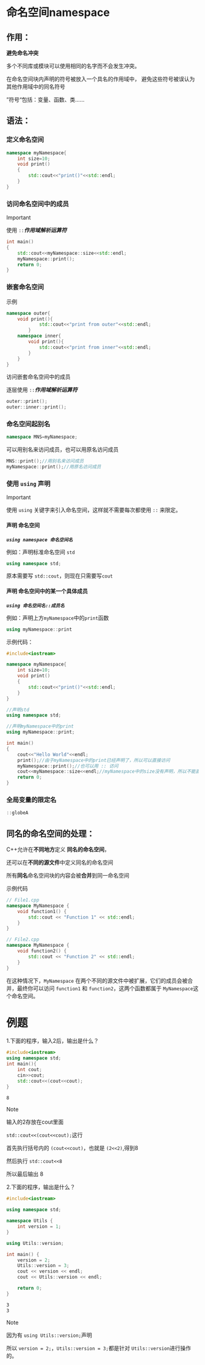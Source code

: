 # 命名空间namespace

## 作用：

**避免命名冲突**

多个不同库或模块可以使用相同的名字而不会发生冲突。

在命名空间块内声明的符号被放入一个具名的作用域中， 避免这些符号被误认为其他作用域中的同名符号

”符号“包括：变量、函数、类……



## 语法：

### 定义命名空间

```cpp
namespace myNamespace{
    int size=10;
    void print()
    {
        std::cout<<"print()"<<std::endl;
    }
}
```



### 访问命名空间中的成员

> [!IMPORTANT]
>
> 使用 `::`***作用域解析运算符***  

```cpp
int main()
{
    std::cout<<myNamespace::size<<std::endl;
    myNamespace::print();
    return 0;
}
```



### 嵌套命名空间

示例

```cpp
namespace outer{
    void print(){
            std::cout<<"print from outer"<<std::endl;
        }
    namespace inner{
        void print(){
            std::cout<<"print from inner"<<std::endl;
        }
    }
}
```



访问嵌套命名空间中的成员

逐层使用 `::`***作用域解析运算符***  

```cpp
outer::print();
outer::inner::print();
```



### 命名空间起别名

```cpp
namespace MNS=myNamespace;
```

可以用别名来访问成员，也可以用原名访问成员

```cpp
MNS::print();//用别名来访问成员
myNamespace::print();//用原名访问成员
```



### **使用 `using` 声明**

> [!IMPORTANT]
>
> 使用 `using` 关键字来引入命名空间，这样就不需要每次都使用 `::` 来限定。

#### 声明 命名空间

***`using namespace 命名空间名`***

例如：声明标准命名空间 `std`

```cpp
using namespace std;
```

原本需要写 `std::cout`，则现在只需要写`cout`



#### 声明 命名空间中的某一个具体成员

***`using 命名空间名::成员名`***

例如：声明上方`myNamespace`中的`print`函数

```cpp
using myNamespace::print
```



示例代码：

```cpp
#include<iostream>

namespace myNamespace{
    int size=10;
    void print()
    {
        std::cout<<"print()"<<std::endl;
    }
}

//声明std
using namespace std;

//声明myNamespace中的print
using myNamespace::print;

int main()
{
    cout<<"Hello World"<<endl;
    print();//由于myNamespace中的print已经声明了，所以可以直接访问
    myNamespace::print();//也可以用 :: 访问
    cout<<myNamespace::size<<endl;//myNamespace中的size没有声明，所以不能直接访问，必须用 :: 访问
    return 0;
}
```



### 全局变量的限定名

```cpp
::globeA  
```



## **同名的命名空间**的处理：

C++允许在**不同地方**定义 **同名的命名空间**，

还可以在**不同的源文件**中定义同名的命名空间

所有**同名**命名空间块的内容会被**合并**到同一命名空间

示例代码

```cpp
// File1.cpp
namespace MyNamespace {
    void function1() {
        std::cout << "Function 1" << std::endl;
    }
}

// File2.cpp
namespace MyNamespace {
    void function2() {
        std::cout << "Function 2" << std::endl;
    }
}
```

在这种情况下，`MyNamespace` 在两个不同的源文件中被扩展，它们的成员会被合并，最终你可以访问 `function1` 和 `function2`，这两个函数都属于 `MyNamespace`这个命名空间。



# 例题

1.下面的程序，输入2后，输出是什么？

```c++
#include<iostream>
using namespace std; 
int main(){
	int cout;
	cin>>cout;
	std::cout<<(cout<<cout);
}
```



```bash
8
```

> [!NOTE]
>
> 输入的2存放在cout里面
>
> `std::cout<<(cout<<cout);`这行
>
> 首先执行括号内的 `(cout<<cout)`，也就是 `(2<<2)`,得到8
>
> 然后执行 `std::cout<<8`
>
> 所以最后输出 8



2.下面的程序，输出是什么？

```cpp
#include<iostream>

using namespace std;

namespace Utils {
    int version = 1;
}

using Utils::version;

int main() {
    version = 2;
    Utils::version = 3;
    cout << version << endl;
    cout << Utils::version << endl;

    return 0;
}
```



```bash
3
3
```

> [!NOTE]
>
> 因为有 `using Utils::version;`声明
>
> 所以 `version = 2;`，`Utils::version = 3;`都是针对 `Utils::version`进行操作的。

